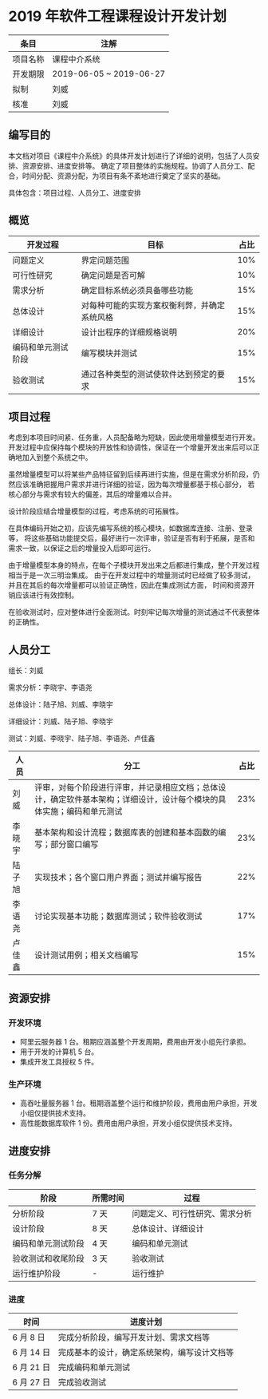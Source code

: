# 2019 年软件工程课程设计开发计划

| 条目 | 注解 |
| -------- | ---------------------- |
| 项目名称 | 课程中介系统 |
| 开发期限 | 2019-06-05 ~ 2019-06-27 |
| 拟制 | 刘威 |
| 核准 | 刘威 |

## 编写目的

本文档对项目《课程中介系统》的具体开发计划进行了详细的说明，包括了人员安排、资源安排、进度安排等。
确定了项目整体的实施规程。协调了人员分工、配合，时间分配、资源分配，为项目有条不紊地进行奠定了坚实的基础。

具体包含：项目过程、人员分工、进度安排

## 概览

| 开发过程 | 目标 | 占比 |
| -------- | ---------------------- | --- |
| 问题定义 | 界定问题范围 | 10% |
| 可行性研究 | 确定问题是否可解 | 10% |
| 需求分析 | 确定目标系统必须具备哪些功能 | 15% |
| 总体设计 | 对每种可能的实现方案权衡利弊，并确定系统风格 | 15% |
| 详细设计 | 设计出程序的详细规格说明 | 20% |
| 编码和单元测试阶段 | 编写模块并测试 | 15% |
| 验收测试 | 通过各种类型的测试使软件达到预定的要求 | 15% |


## 项目过程

考虑到本项目时间紧、任务重，人员配备略为短缺，因此使用增量模型进行开发。
开发过程中应保持每个模块的开放性和协调性，保证在一个增量开发出来后可以正确地加入到整个系统之中。

虽然增量模型可以将某些产品特征留到后续再进行实施，但是在需求分析阶段，仍然应该准确把握用户需求并进行详细的验证，因为每次增量都基于核心部分，
若核心部分与需求有较大的偏差，其后的增量难以合并。

设计阶段应结合增量模型的过程，考虑系统的可拓展性。

在具体编码开始之初，应该先编写系统的核心模块，如数据库连接、注册、登录等，
将这些基础功能提交后，最好进行一次评审，验证是否有利于拓展，是否和需求一致，以保证之后的增量投入后即可运行。

由于增量模型本身的特点，在每个子模块开发出来之后都进行集成，整个开发过程相当于是一次三明治集成。
由于在开发过程中的增量测试时已经做了较多测试，并且在其后的每次增量都可以验证正确性，因此在集成测试方面，
时间和资源开销应该进行有效控制。

在验收测试时，应对整体进行全面测试。时刻牢记每次增量的测试通过不代表整体的正确性。

## 人员分工

组长：刘威

需求分析：李晓宇、李语尧

总体设计：陆子旭、刘威、李晓宇

详细设计：刘威、陆子旭、李晓宇

测试：刘威、李晓宇、陆子旭、李语尧、卢佳鑫


| 人员 | 分工 | 占比 |
| -------- | ---------------------- | --- |
| 刘威 | 评审，对每个阶段进行评审，并记录相应文档；总体设计，确定软件基本架构；详细设计，设计每个模块的具体实施；编码和单元测试 | 23% |
| 李晓宇 | 基本架构和设计流程；数据库表的创建和基本函数的编写；部分窗口编写 | 23% |
| 陆子旭 | 实现技术；各个窗口用户界面；测试并编写报告 | 22% |
| 李语尧 | 讨论实现基本功能；数据库测试；软件验收测试 | 17% |
| 卢佳鑫 | 设计测试用例；相关文档编写 | 15% |

## 资源安排

### 开发环境

* 阿里云服务器 1 台。租期应涵盖整个开发周期，费用由开发小组先行承担。
* 用于开发的计算机 5 台。
* 集成开发工具授权 5 件。

### 生产环境

* 高吞吐量服务器 1 台。租期涵盖整个运行和维护阶段，费用由用户承担，开发小组仅提供技术支持。
* 高性能数据库软件 1 份。费用由用户承担，开发小组仅提供技术支持。

## 进度安排

### 任务分解

| 阶段 | 所需时间 | 过程 |
| -------- | ------- | ------- |
| 分析阶段 | 7 天 | 问题定义、可行性研究、需求分析 |
| 设计阶段 | 8 天 | 总体设计、详细设计 |
| 编码和单元测试阶段 | 4 天 | 编码和单元测试 |
| 验收测试和收尾阶段 | 3 天 | 验收测试 |
| 运行维护阶段 | - | 运行维护 |

### 进度

| 时间 | 进度计划 |
| -------- | ------- |
| 6 月 8 日 | 完成分析阶段，编写开发计划、需求文档等 |
| 6 月 14 日 | 完成基本的设计，确定系统架构，编写设计文档等 |
| 6 月 21 日 | 完成编码和单元测试 |
| 6 月 27 日 | 完成验收测试 |


